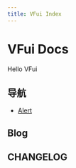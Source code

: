 ```yaml
---
title: VFui Index
---
```


# VFui Docs

Hello VFui

## 导航

- [Alert](./Alert/index.md)

## Blog

## CHANGELOG
